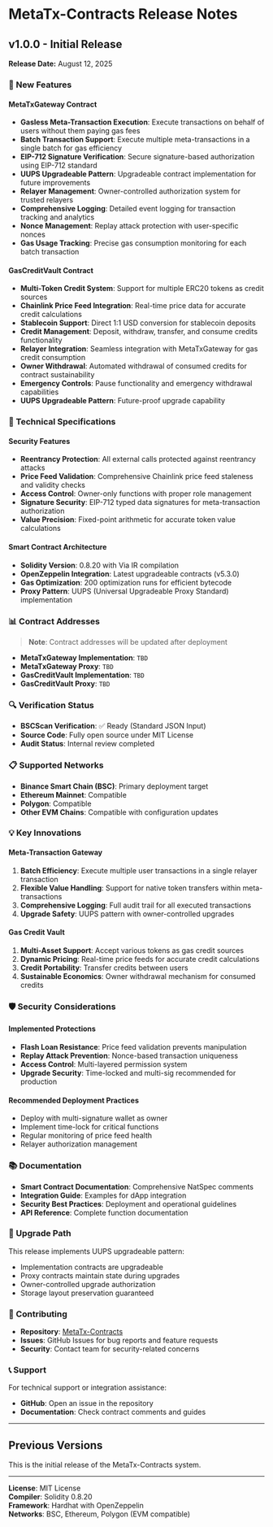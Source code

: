 # MetaTx-Contracts Release Notes

## v1.0.0 - Initial Release

**Release Date:** August 12, 2025

### 🚀 New Features

#### MetaTxGateway Contract
- **Gasless Meta-Transaction Execution**: Execute transactions on behalf of users without them paying gas fees
- **Batch Transaction Support**: Execute multiple meta-transactions in a single batch for gas efficiency
- **EIP-712 Signature Verification**: Secure signature-based authorization using EIP-712 standard
- **UUPS Upgradeable Pattern**: Upgradeable contract implementation for future improvements
- **Relayer Management**: Owner-controlled authorization system for trusted relayers
- **Comprehensive Logging**: Detailed event logging for transaction tracking and analytics
- **Nonce Management**: Replay attack protection with user-specific nonces
- **Gas Usage Tracking**: Precise gas consumption monitoring for each batch transaction

#### GasCreditVault Contract
- **Multi-Token Credit System**: Support for multiple ERC20 tokens as credit sources
- **Chainlink Price Feed Integration**: Real-time price data for accurate credit calculations
- **Stablecoin Support**: Direct 1:1 USD conversion for stablecoin deposits
- **Credit Management**: Deposit, withdraw, transfer, and consume credits functionality
- **Relayer Integration**: Seamless integration with MetaTxGateway for gas credit consumption
- **Owner Withdrawal**: Automated withdrawal of consumed credits for contract sustainability
- **Emergency Controls**: Pause functionality and emergency withdrawal capabilities
- **UUPS Upgradeable Pattern**: Future-proof upgrade capability

### 🔧 Technical Specifications

#### Security Features
- **Reentrancy Protection**: All external calls protected against reentrancy attacks
- **Price Feed Validation**: Comprehensive Chainlink price feed staleness and validity checks
- **Access Control**: Owner-only functions with proper role management
- **Signature Security**: EIP-712 typed data signatures for meta-transaction authorization
- **Value Precision**: Fixed-point arithmetic for accurate token value calculations

#### Smart Contract Architecture
- **Solidity Version**: 0.8.20 with Via IR compilation
- **OpenZeppelin Integration**: Latest upgradeable contracts (v5.3.0)
- **Gas Optimization**: 200 optimization runs for efficient bytecode
- **Proxy Pattern**: UUPS (Universal Upgradeable Proxy Standard) implementation

### 📊 Contract Addresses

> **Note**: Contract addresses will be updated after deployment

- **MetaTxGateway Implementation**: `TBD`
- **MetaTxGateway Proxy**: `TBD`
- **GasCreditVault Implementation**: `TBD`
- **GasCreditVault Proxy**: `TBD`

### 🔍 Verification Status

- **BSCScan Verification**: ✅ Ready (Standard JSON Input)
- **Source Code**: Fully open source under MIT License
- **Audit Status**: Internal review completed

### 📋 Supported Networks

- **Binance Smart Chain (BSC)**: Primary deployment target
- **Ethereum Mainnet**: Compatible
- **Polygon**: Compatible
- **Other EVM Chains**: Compatible with configuration updates

### 💡 Key Innovations

#### Meta-Transaction Gateway
1. **Batch Efficiency**: Execute multiple user transactions in a single relayer transaction
2. **Flexible Value Handling**: Support for native token transfers within meta-transactions
3. **Comprehensive Logging**: Full audit trail for all executed transactions
4. **Upgrade Safety**: UUPS pattern with owner-controlled upgrades

#### Gas Credit Vault
1. **Multi-Asset Support**: Accept various tokens as gas credit sources
2. **Dynamic Pricing**: Real-time price feeds for accurate credit calculations
3. **Credit Portability**: Transfer credits between users
4. **Sustainable Economics**: Owner withdrawal mechanism for consumed credits

### 🛡️ Security Considerations

#### Implemented Protections
- **Flash Loan Resistance**: Price feed validation prevents manipulation
- **Replay Attack Prevention**: Nonce-based transaction uniqueness
- **Access Control**: Multi-layered permission system
- **Upgrade Security**: Time-locked and multi-sig recommended for production

#### Recommended Deployment Practices
- Deploy with multi-signature wallet as owner
- Implement time-lock for critical functions
- Regular monitoring of price feed health
- Relayer authorization management

### 📚 Documentation

- **Smart Contract Documentation**: Comprehensive NatSpec comments
- **Integration Guide**: Examples for dApp integration
- **Security Best Practices**: Deployment and operational guidelines
- **API Reference**: Complete function documentation

### 🔄 Upgrade Path

This release implements UUPS upgradeable pattern:
- Implementation contracts are upgradeable
- Proxy contracts maintain state during upgrades
- Owner-controlled upgrade authorization
- Storage layout preservation guaranteed

### 🤝 Contributing

- **Repository**: [MetaTx-Contracts](https://github.com/IXFILabs/MetaTx-Contracts)
- **Issues**: GitHub Issues for bug reports and feature requests
- **Security**: Contact team for security-related concerns

### 📞 Support

For technical support or integration assistance:
- **GitHub**: Open an issue in the repository
- **Documentation**: Check contract comments and guides

---

## Previous Versions

This is the initial release of the MetaTx-Contracts system.

---

**License**: MIT License  
**Compiler**: Solidity 0.8.20  
**Framework**: Hardhat with OpenZeppelin  
**Networks**: BSC, Ethereum, Polygon (EVM compatible)
